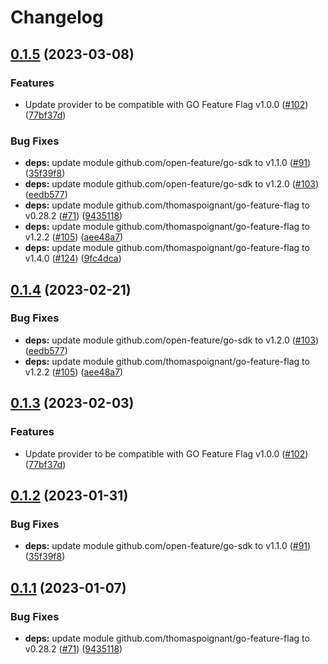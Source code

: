 # Changelog

## [0.1.5](https://github.com/skyerus/go-sdk-contrib/compare/providers/go-feature-flag-v0.1.4...providers/go-feature-flag/v0.1.5) (2023-03-08)


### Features

* Update provider to be compatible with GO Feature Flag v1.0.0 ([#102](https://github.com/skyerus/go-sdk-contrib/issues/102)) ([77bf37d](https://github.com/skyerus/go-sdk-contrib/commit/77bf37d50c3e41f7290c632db5ef352710949e49))


### Bug Fixes

* **deps:** update module github.com/open-feature/go-sdk to v1.1.0 ([#91](https://github.com/skyerus/go-sdk-contrib/issues/91)) ([35f39f8](https://github.com/skyerus/go-sdk-contrib/commit/35f39f8f002006cc35c3620f3c33d6f96ebfab42))
* **deps:** update module github.com/open-feature/go-sdk to v1.2.0 ([#103](https://github.com/skyerus/go-sdk-contrib/issues/103)) ([eedb577](https://github.com/skyerus/go-sdk-contrib/commit/eedb577745fd98d5189132ebbaa8eb82bdf99dd8))
* **deps:** update module github.com/thomaspoignant/go-feature-flag to v0.28.2 ([#71](https://github.com/skyerus/go-sdk-contrib/issues/71)) ([9435118](https://github.com/skyerus/go-sdk-contrib/commit/94351180732f0d4135229b02d3b8d1d046d09c47))
* **deps:** update module github.com/thomaspoignant/go-feature-flag to v1.2.2 ([#105](https://github.com/skyerus/go-sdk-contrib/issues/105)) ([aee48a7](https://github.com/skyerus/go-sdk-contrib/commit/aee48a74de6a0624e2f3836022c222ce994af50b))
* **deps:** update module github.com/thomaspoignant/go-feature-flag to v1.4.0 ([#124](https://github.com/skyerus/go-sdk-contrib/issues/124)) ([9fc4dca](https://github.com/skyerus/go-sdk-contrib/commit/9fc4dca72a2880fd2fb28f6b656cb2abfef6c7ef))

## [0.1.4](https://github.com/open-feature/go-sdk-contrib/compare/providers/go-feature-flag/v0.1.3...providers/go-feature-flag/v0.1.4) (2023-02-21)


### Bug Fixes

* **deps:** update module github.com/open-feature/go-sdk to v1.2.0 ([#103](https://github.com/open-feature/go-sdk-contrib/issues/103)) ([eedb577](https://github.com/open-feature/go-sdk-contrib/commit/eedb577745fd98d5189132ebbaa8eb82bdf99dd8))
* **deps:** update module github.com/thomaspoignant/go-feature-flag to v1.2.2 ([#105](https://github.com/open-feature/go-sdk-contrib/issues/105)) ([aee48a7](https://github.com/open-feature/go-sdk-contrib/commit/aee48a74de6a0624e2f3836022c222ce994af50b))

## [0.1.3](https://github.com/open-feature/go-sdk-contrib/compare/providers/go-feature-flag/v0.1.2...providers/go-feature-flag/v0.1.3) (2023-02-03)


### Features

* Update provider to be compatible with GO Feature Flag v1.0.0 ([#102](https://github.com/open-feature/go-sdk-contrib/issues/102)) ([77bf37d](https://github.com/open-feature/go-sdk-contrib/commit/77bf37d50c3e41f7290c632db5ef352710949e49))

## [0.1.2](https://github.com/open-feature/go-sdk-contrib/compare/providers/go-feature-flag/v0.1.1...providers/go-feature-flag/v0.1.2) (2023-01-31)


### Bug Fixes

* **deps:** update module github.com/open-feature/go-sdk to v1.1.0 ([#91](https://github.com/open-feature/go-sdk-contrib/issues/91)) ([35f39f8](https://github.com/open-feature/go-sdk-contrib/commit/35f39f8f002006cc35c3620f3c33d6f96ebfab42))

## [0.1.1](https://github.com/open-feature/go-sdk-contrib/compare/providers/go-feature-flag-v0.1.0...providers/go-feature-flag/v0.1.1) (2023-01-07)


### Bug Fixes

* **deps:** update module github.com/thomaspoignant/go-feature-flag to v0.28.2 ([#71](https://github.com/open-feature/go-sdk-contrib/issues/71)) ([9435118](https://github.com/open-feature/go-sdk-contrib/commit/94351180732f0d4135229b02d3b8d1d046d09c47))
